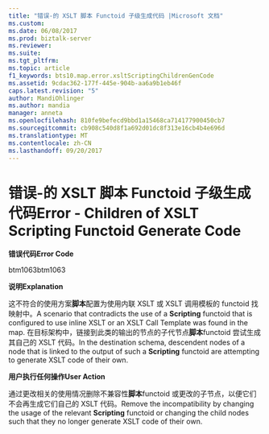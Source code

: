 ```yaml
---
title: "错误-的 XSLT 脚本 Functoid 子级生成代码 |Microsoft 文档"
ms.custom: 
ms.date: 06/08/2017
ms.prod: biztalk-server
ms.reviewer: 
ms.suite: 
ms.tgt_pltfrm: 
ms.topic: article
f1_keywords: bts10.map.error.xsltScriptingChildrenGenCode
ms.assetid: 9cdac362-177f-445e-904b-aa6a9b1eb46f
caps.latest.revision: "5"
author: MandiOhlinger
ms.author: mandia
manager: anneta
ms.openlocfilehash: 810fe9befecd9bbd1a15468ca714177900450cb7
ms.sourcegitcommit: cb908c540d8f1a692d01dc8f313e16cb4b4e696d
ms.translationtype: MT
ms.contentlocale: zh-CN
ms.lasthandoff: 09/20/2017
---
```

# <a name="error---children-of-xslt-scripting-functoid-generate-code"></a><span data-ttu-id="71f0c-102">错误-的 XSLT 脚本 Functoid 子级生成代码</span><span class="sxs-lookup"><span data-stu-id="71f0c-102">Error - Children of XSLT Scripting Functoid Generate Code</span></span>
<span data-ttu-id="71f0c-103">**错误代码**</span><span class="sxs-lookup"><span data-stu-id="71f0c-103">**Error Code**</span></span>  
  
 <span data-ttu-id="71f0c-104">btm1063</span><span class="sxs-lookup"><span data-stu-id="71f0c-104">btm1063</span></span>  
  
 <span data-ttu-id="71f0c-105">**说明**</span><span class="sxs-lookup"><span data-stu-id="71f0c-105">**Explanation**</span></span>  
  
 <span data-ttu-id="71f0c-106">这不符合的使用方案**脚本**配置为使用内联 XSLT 或 XSLT 调用模板的 functoid 找映射中。</span><span class="sxs-lookup"><span data-stu-id="71f0c-106">A scenario that contradicts the use of a **Scripting** functoid that is configured to use inline XSLT or an XSLT Call Template was found in the map.</span></span> <span data-ttu-id="71f0c-107">在目标架构中，链接到此类的输出的节点的子代节点**脚本**functoid 尝试生成其自己的 XSLT 代码。</span><span class="sxs-lookup"><span data-stu-id="71f0c-107">In the destination schema, descendent nodes of a node that is linked to the output of such a **Scripting** functoid are attempting to generate XSLT code of their own.</span></span>  
  
 <span data-ttu-id="71f0c-108">**用户执行任何操作**</span><span class="sxs-lookup"><span data-stu-id="71f0c-108">**User Action**</span></span>  
  
 <span data-ttu-id="71f0c-109">通过更改相关的使用情况删除不兼容性**脚本**functoid 或更改的子节点，以便它们不会再生成它们自己的 XSLT 代码。</span><span class="sxs-lookup"><span data-stu-id="71f0c-109">Remove the incompatibility by changing the usage of the relevant **Scripting** functoid or changing the child nodes such that they no longer generate XSLT code of their own.</span></span>